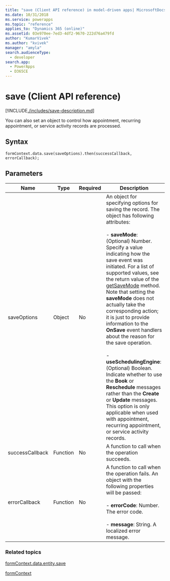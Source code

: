 ```yaml
---
title: "save (Client API reference) in model-driven apps| MicrosoftDocs"
ms.date: 10/31/2018
ms.service: powerapps
ms.topic: "reference"
applies_to: "Dynamics 365 (online)"
ms.assetid: 03e970ee-7ed3-4df2-9670-222d76a479fd
author: "KumarVivek"
ms.author: "kvivek"
manager: "amyla"
search.audienceType: 
  - developer
search.app: 
  - PowerApps
  - D365CE
---
```

# save (Client API reference)



[!INCLUDE[./includes/save-description.md](./includes/save-description.md)]

You can also set an object to control how appointment, recurring appointment, or service activity records are processed.

## Syntax

`formContext.data.save(saveOptions).then(successCallback, errorCallback);`

## Parameters

|Name|Type|Required|Description|
|--|--|--|--|
|saveOptions|Object|No|An object for specifying options for saving the record. The object has following attributes:<br/><br/>- **saveMode**: (Optional) Number. Specify a value indicating how the save event was initiated. For a list of supported values, see the return value of the [getSaveMode](../save-event-arguments/getsavemode.md) method. Note that setting the **saveMode** does not actually take the corresponding action; it is just to provide information to the **OnSave** event handlers about the reason for the save operation.<br/><br/>- **useSchedulingEngine**: (Optional) Boolean. Indicate whether to use the **Book** or **Reschedule** messages rather than the **Create** or **Update** messages. This option is only applicable when used with appointment, recurring appointment, or service activity records.|
|successCallback|Function|No|A function to call when the operation succeeds.|
|errorCallback|Function|No|A function to call when the operation fails. An object with the following properties will be passed:<br/><br/>- **errorCode**: Number. The error code.<br/><br/>- **message**: String. A localized error message.|


### Related topics

[formContext.data.entity.save](../formContext-data-entity/save.md)

[formContext](../../clientapi-form-context.md)

